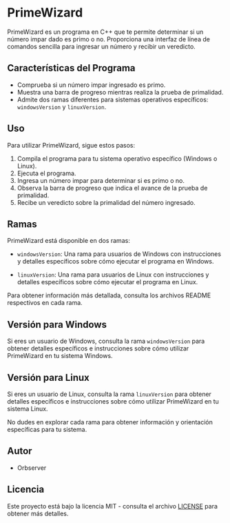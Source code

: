 # PrimeWizard

PrimeWizard es un programa en C++ que te permite determinar si un número impar dado es primo o no. Proporciona una interfaz de línea de comandos sencilla para ingresar un número y recibir un veredicto.

## Características del Programa

- Comprueba si un número impar ingresado es primo.
- Muestra una barra de progreso mientras realiza la prueba de primalidad.
- Admite dos ramas diferentes para sistemas operativos específicos: `windowsVersion` y `linuxVersion`.

## Uso

Para utilizar PrimeWizard, sigue estos pasos:

1. Compila el programa para tu sistema operativo específico (Windows o Linux).
2. Ejecuta el programa.
3. Ingresa un número impar para determinar si es primo o no.
4. Observa la barra de progreso que indica el avance de la prueba de primalidad.
5. Recibe un veredicto sobre la primalidad del número ingresado.

## Ramas

PrimeWizard está disponible en dos ramas:

- `windowsVersion`: Una rama para usuarios de Windows con instrucciones y detalles específicos sobre cómo ejecutar el programa en Windows.

- `linuxVersion`: Una rama para usuarios de Linux con instrucciones y detalles específicos sobre cómo ejecutar el programa en Linux.

Para obtener información más detallada, consulta los archivos README respectivos en cada rama.

## Versión para Windows

Si eres un usuario de Windows, consulta la rama `windowsVersion` para obtener detalles específicos e instrucciones sobre cómo utilizar PrimeWizard en tu sistema Windows.

## Versión para Linux

Si eres un usuario de Linux, consulta la rama `linuxVersion` para obtener detalles específicos e instrucciones sobre cómo utilizar PrimeWizard en tu sistema Linux.

No dudes en explorar cada rama para obtener información y orientación específicas para tu sistema.

## Autor

- Orbserver

## Licencia

Este proyecto está bajo la licencia MIT - consulta el archivo [LICENSE](https://github.com/Orbserver/PrimeWizard/blob/main/LICENSE) para obtener más detalles.
